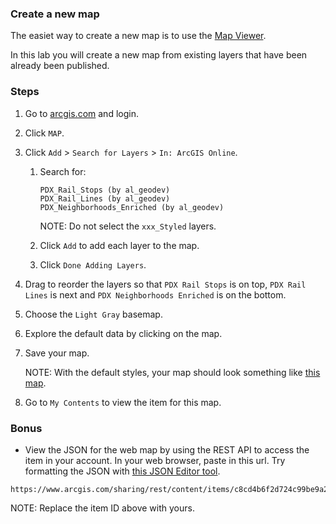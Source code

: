 ### Create a new map

The easiet way to create a new map is to use the [Map Viewer](http://doc.arcgis.com/en/arcgis-online/use-maps/view-maps.htm).

In this lab you will create a new map from existing layers that have been already been published.

### Steps

1. Go to [arcgis.com](http://www.arcgis.com) and login.  

2. Click `MAP`.

3. Click `Add` > `Search for Layers` > `In: ArcGIS Online`.

	1. Search for:

		```
		PDX_Rail_Stops (by al_geodev)
		PDX_Rail_Lines (by al_geodev)
		PDX_Neighborhoods_Enriched (by al_geodev)
		```

		NOTE: Do not select the `xxx_Styled` layers.

	2. Click `Add` to add each layer to the map.

	3. Click `Done Adding Layers`.
 
4. Drag to reorder the layers so that `PDX Rail Stops` is on top, `PDX Rail Lines` is next and `PDX Neighborhoods Enriched` is on the bottom.

5. Choose the `Light Gray` basemap.

6. Explore the default data by clicking on the map.

7. Save your map. 

	NOTE: With the default styles, your map should look something like [this map](http://www.arcgis.com/home/webmap/viewer.html?webmap=c8cd4b6f2d724c99be9a2d14fb31603e).

8. Go to `My Contents` to view the item for this map.

### Bonus

* View the JSON for the web map by using the REST API to access the item in your account. In your web browser, paste in this url. Try formatting the JSON with [this JSON Editor tool](http://www.jsoneditoronline.org/).

```
https://www.arcgis.com/sharing/rest/content/items/c8cd4b6f2d724c99be9a2d14fb31603e/data
```

NOTE: Replace the item ID above with yours.

